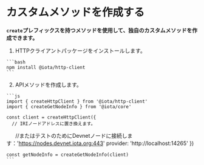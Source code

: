 # カスタムメソッドを作成する
<!-- # Create custom methods -->

**`create`プレフィックスを持つメソッドを使用して、独自のカスタムメソッドを作成できます。**
<!-- **You can use the methods that have the `create` prefix to create your own custom methods.** -->

1. HTTPクライアントパッケージをインストールします。
  <!-- 1. Install the HTTP client package -->

    ```bash
    npm install @iota/http-client
    ```

2. APIメソッドを作成します。
  <!-- 2. Create an API method -->

    ```js
    import { createHttpClient } from '@iota/http-client'
    import { createGetNodeInfo } from '@iota/core'

    const client = createHttpClient({
      // IRIノードアドレスに置き換えます。
      //またはテストのためにDevnetノードに接続します：'https://nodes.devnet.iota.org:443'
      provider: 'http://localhost:14265'
    })

    const getNodeInfo = createGetNodeInfo(client)
    ```

